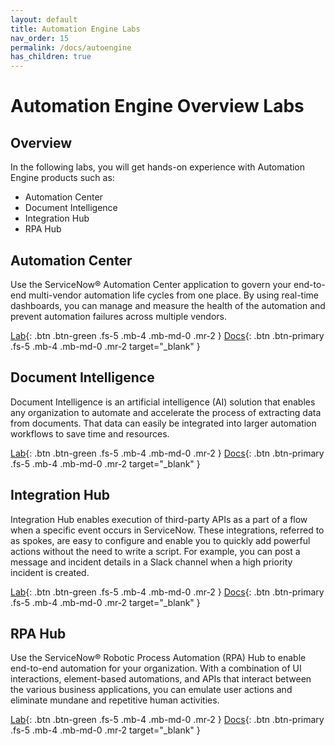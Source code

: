 ```yaml
---
layout: default
title: Automation Engine Labs 
nav_order: 15
permalink: /docs/autoengine
has_children: true
---
```

# Automation Engine Overview Labs

## Overview

In the following labs, you will get hands-on experience with Automation Engine products such as:

- Automation Center
- Document Intelligence
- Integration Hub
- RPA Hub

## Automation Center
Use the ServiceNow® Automation Center application to govern your end-to-end multi-vendor automation life cycles from one place. By using real-time dashboards, you can manage and measure the health of the automation and prevent automation failures across multiple vendors​.

[Lab][Auto Center Lab]{: .btn .btn-green .fs-5 .mb-4 .mb-md-0 .mr-2 }
[Docs][Auto Center Docs]{: .btn .btn-primary .fs-5 .mb-4 .mb-md-0 .mr-2 target="_blank" }

## Document Intelligence 
Document Intelligence is an artificial intelligence (AI) solution that enables any organization to automate and accelerate the process of extracting data from documents. That data can easily be integrated into larger automation workflows to save time and resources.

[Lab][Doc Intel Lab]{: .btn .btn-green .fs-5 .mb-4 .mb-md-0 .mr-2 }
[Docs][Doc Intel Docs]{: .btn .btn-primary .fs-5 .mb-4 .mb-md-0 .mr-2 target="_blank" }

## Integration Hub
Integration Hub enables execution of third-party APIs as a part of a flow when a specific event occurs in ServiceNow. These integrations, referred to as spokes, are easy to configure and enable you to quickly add powerful actions without the need to write a script. For example, you can post a message and incident details in a Slack channel when a high priority incident is created.

[Lab][IHub Lab]{: .btn .btn-green .fs-5 .mb-4 .mb-md-0 .mr-2 }
[Docs][IHub Docs]{: .btn .btn-primary .fs-5 .mb-4 .mb-md-0 .mr-2 target="_blank" }

## RPA Hub
Use the ServiceNow® Robotic Process Automation (RPA) Hub to enable end-to-end automation for your organization. With a combination of UI interactions, element-based automations, and APIs that interact between the various business applications, you can emulate user actions and eliminate mundane and repetitive human activities.

[Lab][RPA Lab]{: .btn .btn-green .fs-5 .mb-4 .mb-md-0 .mr-2 }
[Docs][RPA Docs]{: .btn .btn-primary .fs-5 .mb-4 .mb-md-0 .mr-2 target="_blank" }

[Auto Center Docs]: https://docs.servicenow.com/csh?topicname=automation-center-landing-page.html&version=latest
[Auto Center Lab]: docs/lab_autoengine/automation_center/

[Doc Intel Docs]: https://docs.servicenow.com/csh?topicname=document-intelligence-landing.html&version=latest
[Doc Intel Lab]: docs/lab_autoengine/doc_intel/

[IHub Docs]: https://docs.servicenow.com/csh?topicname=integrationhub.html&version=latest
[IHub Lab]: docs/lab_autoengine/ihub/

[RPA Docs]: https://docs.servicenow.com/csh?topicname=rpa-main-landing-page.html&version=latest
[RPA Lab]:  docs/lab_autoengine/rpa/
